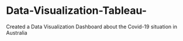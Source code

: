 # Data-Visualization-Tableau-
Created a Data Visualization Dashboard about the Covid-19 situation in Australia
